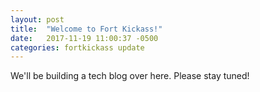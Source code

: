```yaml
---
layout: post
title:  "Welcome to Fort Kickass!"
date:   2017-11-19 11:00:37 -0500
categories: fortkickass update
---
```

We'll be building a tech blog over here. Please stay tuned!
